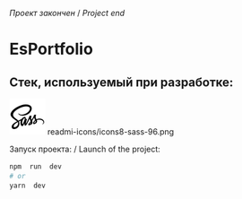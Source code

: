 *Проект закончен* / *Project end*
# EsPortfolio
## Стек, используемый при разработке:
![ss](readmi-icons/icons8-sass-64.png)
readmi-icons/icons8-sass-96.png

Запуск проекта: / Launch of the project:

  

```bash
npm  run  dev
# or
yarn  dev
```
